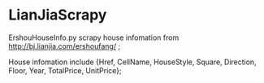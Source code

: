 # LianJiaScrapy

ErshouHouseInfo.py scrapy house infomation from http://bj.lianjia.com/ershoufang/ ;

House infomation include {Href, CellName, HouseStyle, Square, Direction, Floor, Year, TotalPrice, UnitPrice};


